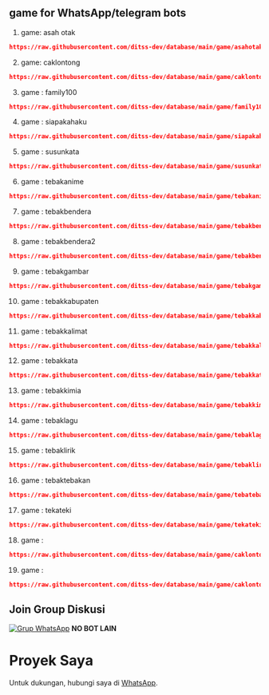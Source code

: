 ## game for WhatsApp/telegram bots

1. game: asah otak
```json
https://raw.githubusercontent.com/ditss-dev/database/main/game/asahotak.json
```
2. game: caklontong
```json
https://raw.githubusercontent.com/ditss-dev/database/main/game/caklontong.json
```
3. game : family100
```json
https://raw.githubusercontent.com/ditss-dev/database/main/game/family100.json
```
4. game : siapakahaku
```json
https://raw.githubusercontent.com/ditss-dev/database/main/game/siapakahaku.json
```
5. game : susunkata
```json
https://raw.githubusercontent.com/ditss-dev/database/main/game/susunkata.json
```
6. game : tebakanime
```json
https://raw.githubusercontent.com/ditss-dev/database/main/game/tebakanime.json
```
7. game : tebakbendera
```json
https://raw.githubusercontent.com/ditss-dev/database/main/game/tebakbendera.json
```
8. game : tebakbendera2
```json
https://raw.githubusercontent.com/ditss-dev/database/main/game/tebakbendera2.json
```
9. game : tebakgambar
```json
https://raw.githubusercontent.com/ditss-dev/database/main/game/tebakgambar.json
```
10. game : tebakkabupaten
```json
https://raw.githubusercontent.com/ditss-dev/database/main/game/tebakkabupaten.json
```
11. game : tebakkalimat
```json
https://raw.githubusercontent.com/ditss-dev/database/main/game/tebakkalimat.json
```
12. game : tebakkata
```json
https://raw.githubusercontent.com/ditss-dev/database/main/game/tebakkata.json
```
13. game : tebakkimia
```json
https://raw.githubusercontent.com/ditss-dev/database/main/game/tebakkimia.json
```
14. game : tebaklagu
```json
https://raw.githubusercontent.com/ditss-dev/database/main/game/tebaklagu.json
```
15. game : tebaklirik
```json
https://raw.githubusercontent.com/ditss-dev/database/main/game/tebaklirik.json
```
16. game : tebaktebakan
```json
https://raw.githubusercontent.com/ditss-dev/database/main/game/tebatebakan.json
```
17. game : tekateki
```json
https://raw.githubusercontent.com/ditss-dev/database/main/game/tekateki.json
```
18. game :
```json
https://raw.githubusercontent.com/ditss-dev/database/main/game/caklontong.json
```
19. game :
```json
https://raw.githubusercontent.com/ditss-dev/database/main/game/caklontong.json
```

## Join Group Diskusi
[![Grup WhatsApp](https://img.shields.io/badge/WhatsApp%20Group-25D366?style=for-the-badge&logo=whatsapp&logoColor=white)](https://chat.whatsapp.com/IEGSv0bv5gC2etNuXJajd0) 
 **NO BOT LAIN**

# Proyek Saya
Untuk dukungan, hubungi saya di [WhatsApp](https://wa.me/6281513607731?text=saya%20ingin%20bertanya%20tentang%20proyek%20GitHub%20Anda).


